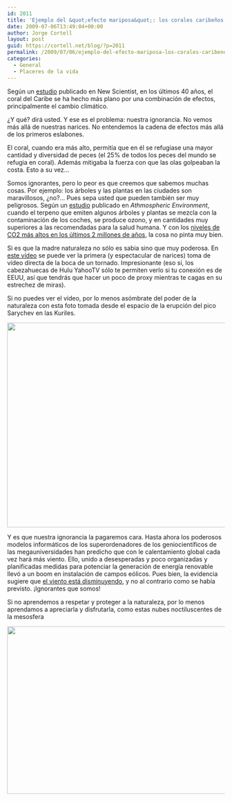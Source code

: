 ```yaml
---
id: 2011
title: 'Ejemplo del &quot;efecto mariposa&quot;: los corales caribeños y nuestra ignorancia'
date: 2009-07-06T13:49:04+00:00
author: Jorge Cortell
layout: post
guid: https://cortell.net/blog/?p=2011
permalink: /2009/07/06/ejemplo-del-efecto-mariposa-los-corales-caribenos-y-nuestra-ignorancia/
categories:
  - General
  - Placeres de la vida
---
```

Según un <a title="https://www.newscientist.com/article/dn17279-caribbean-reefs-flattened-in-just-40-years.html?DCMP=OTC-rss&nsref=environment" href="https://www.newscientist.com/article/dn17279-caribbean-reefs-flattened-in-just-40-years.html?DCMP=OTC-rss&nsref=environment" target="_blank">estudio</a> publicado en New Scientist, en los últimos 40 años, el coral del Caribe se ha hecho más plano por una combinación de efectos, principalmente el cambio climático.

¿Y qué? dirá usted. Y ese es el problema: nuestra ignorancia. No vemos más allá de nuestras narices. No entendemos la cadena de efectos más allá de los primeros eslabones.

El coral, cuando era más alto, permitía que en él se refugiase una mayor cantidad y diversidad de peces (el 25% de todos los peces del mundo se refugia en coral). Además mitigaba la fuerza con que las olas golpeaban la costa. Esto a su vez...

Somos ignorantes, pero lo peor es que creemos que sabemos muchas cosas. Por ejemplo: los árboles y las plantas en las ciudades son maravillosos, ¿no?... Pues sepa usted que pueden también ser muy peligrosos. Según un <a title="https://www.newscientist.com/article/dn17333-leafing-las-vegas-health-dangers-of-city-plants-revealed.html?DCMP=OTC-rss&nsref=environment" href="https://www.newscientist.com/article/dn17333-leafing-las-vegas-health-dangers-of-city-plants-revealed.html?DCMP=OTC-rss&nsref=environment" target="_blank">estudio</a> publicado en _Athmospheric Environment_, cuando el terpeno que emiten algunos árboles y plantas se mezcla con la contaminación de los coches, se produce ozono, y en cantidades muy superiores a las recomendadas para la salud humana. Y con los <a title="https://news.nationalgeographic.com/news/2009/06/090618-co2-highest-carbon-dioxide.html" href="https://news.nationalgeographic.com/news/2009/06/090618-co2-highest-carbon-dioxide.html" target="_blank">niveles de CO2 más altos en los últimos 2 millones de años</a>, la cosa no pinta muy bien.

Si es que la madre naturaleza no sólo es sabia sino que muy poderosa. En <a title="https://buzz.yahoo.com/buzzlog/92654/?fp=1" href="https://buzz.yahoo.com/buzzlog/92654/?fp=1" target="_blank">este vídeo</a> se puede ver la primera (y espectacular de narices) toma de vídeo directa de la boca de un tornado. Impresionante (eso sí, los cabezahuecas de Hulu YahooTV sólo te permiten verlo si tu conexión es de EEUU, así que tendrás que hacer un poco de proxy mientras te cagas en su estrechez de miras).

Si no puedes ver el vídeo, por lo menos asómbrate del poder de la naturaleza con esta foto tomada desde el espacio de la erupción del pico Sarychev en las Kuriles.

<img class="aligncenter" title="erupción" src="https://i.livescience.com/images/090622-matua-volcano-02.jpg" alt="" width="650" height="473" />

Y es que nuestra ignorancia la pagaremos cara. Hasta ahora los poderosos modelos informáticos de los superordenadores de los geniocientíficos de las megauniversidades han predicho que con le calentamiento global cada vez hará más viento. Ello, unido a desesperadas y poco organizadas y planificadas medidas para potenciar la generación de energía renovable llevó a un boom en instalación de campos eólicos. Pues bien, la evidencia sugiere que <a title="https://www.livescience.com/environment/etc/090610-winds-are-dying-down-study-suggests.html" href="https://www.livescience.com/environment/etc/090610-winds-are-dying-down-study-suggests.html" target="_blank">el viento está disminuyendo</a>, y no al contrario como se había previsto. ¡Ignorantes que somos!

Si no aprendemos a respetar y proteger a la naturaleza, por lo menos aprendamos a apreciarla y disfrutarla, como estas nubes noctiluscentes de la mesosfera

<img class="aligncenter" title="nubes" src="https://i.livescience.com/images/070628_night_clouds_02.jpg" alt="" width="650" height="387" />